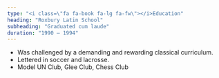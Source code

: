 ```yaml
---
type: "<i class=\"fa fa-book fa-lg fa-fw\"></i>Education"
heading: "Roxbury Latin School"
subheading: "Graduated cum laude"
duration: "1990 – 1994"
---
```


* Was challenged by a demanding and rewarding classical curriculum.
* Lettered in soccer and lacrosse.
* Model UN Club, Glee Club, Chess Club